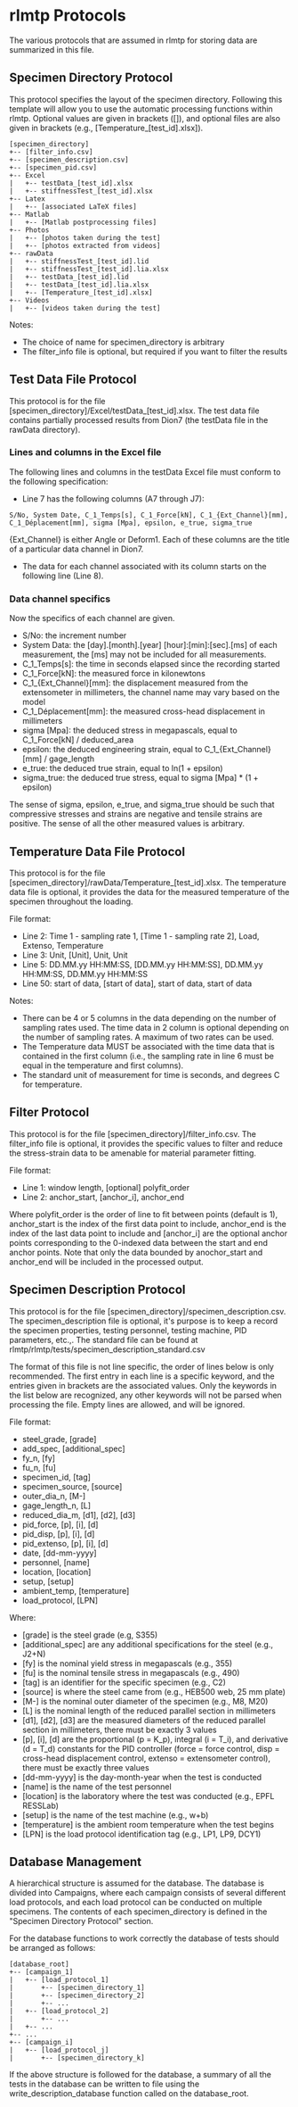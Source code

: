 # rlmtp Protocols

The various protocols that are assumed in rlmtp for storing data are summarized in this file.


## Specimen Directory Protocol

This protocol specifies the layout of the specimen directory.
Following this template will allow you to use the automatic processing functions within rlmtp.
Optional values are given in brackets ([]), and optional files are also given in brackets
(e.g., [Temperature_[test_id].xlsx]).

```
[specimen_directory]
+-- [filter_info.csv]
+-- [specimen_description.csv]
+-- [specimen_pid.csv]
+-- Excel
|   +-- testData_[test_id].xlsx
|   +-- stiffnessTest_[test_id].xlsx
+-- Latex
|   +-- [associated LaTeX files]
+-- Matlab
|   +-- [Matlab postprocessing files]
+-- Photos
|   +-- [photos taken during the test]
|   +-- [photos extracted from videos]
+-- rawData
|   +-- stiffnessTest_[test_id].lid
|   +-- stiffnessTest_[test_id].lia.xlsx
|   +-- testData_[test_id].lid
|   +-- testData_[test_id].lia.xlsx
|   +-- [Temperature_[test_id].xlsx]
+-- Videos
|   +-- [videos taken during the test]
```

Notes:
- The choice of name for specimen_directory is arbitrary
- The filter_info file is optional, but required if you want to filter the results

## Test Data File Protocol

This protocol is for the file [specimen_directory]/Excel/testData_[test_id].xlsx.
The test data file contains partially processed results from Dion7 (the testData file in the rawData directory).

### Lines and columns in the Excel file

The following lines and columns in the testData Excel file must conform to the following specification:

- Line 7 has the following columns (A7 through J7):
```
S/No, System Date, C_1_Temps[s], C_1_Force[kN], C_1_{Ext_Channel}[mm], C_1_Déplacement[mm], sigma [Mpa], epsilon, e_true, sigma_true
```
{Ext_Channel} is either Angle or Deform1.
Each of these columns are the title of a particular data channel in Dion7.

- The data for each channel associated with its column starts on the following line (Line 8).

### Data channel specifics

Now the specifics of each channel are given.
- S/No: the increment number
- System Data: the [day].[month].[year] [hour]:[min]:[sec].[ms] of each measurement, the [ms] may not be included for
all measurements.
- C_1_Temps[s]: the time in seconds elapsed since the recording started
- C_1_Force[kN]: the measured force in kilonewtons
- C_1_{Ext_Channel}[mm]: the displacement measured from the extensometer in millimeters, the channel name may vary
based on the model
- C_1_Déplacement[mm]: the measured cross-head displacement in millimeters
- sigma [Mpa]: the deduced stress in megapascals, equal to C_1_Force[kN] / deduced_area
- epsilon: the deduced engineering strain, equal to C_1_{Ext_Channel}[mm] / gage_length
- e_true: the deduced true strain, equal to ln(1 + epsilon)
- sigma_true: the deduced true stress, equal to sigma [Mpa] * (1 + epsilon)

The sense of sigma, epsilon, e_true, and sigma_true should be such that compressive stresses and strains are negative
and tensile strains are positive.
The sense of all the other measured values is arbitrary.

## Temperature Data File Protocol

This protocol is for the file [specimen_directory]/rawData/Temperature_[test_id].xlsx.
The temperature data file is optional, it provides the data for the measured temperature of the specimen throughout the
loading.

File format:
- Line 2: Time 1 - sampling rate 1, [Time 1 - sampling rate 2], Load, Extenso, Temperature
- Line 3: Unit, [Unit], Unit, Unit
- Line 5: DD.MM.yy HH:MM:SS, [DD.MM.yy HH:MM:SS], DD.MM.yy HH:MM:SS, DD.MM.yy HH:MM:SS
- Line 50: start of data, [start of data], start of data, start of data

Notes:
- There can be 4 or 5 columns in the data depending on the number of sampling rates used. The time data in 2 column is
optional depending on the number of sampling rates. A maximum of two rates can be used.
- The Temperature data MUST be associated with the time data that is contained in the first column (i.e., the sampling
rate in line 6 must be equal in the temperature and first columns).
- The standard unit of measurement for time is seconds, and degrees C for temperature.


## Filter Protocol

This protocol is for the file [specimen_directory]/filter_info.csv.
The filter_info file is optional, it provides the specific values to filter and reduce the stress-strain data to be
amenable for material parameter fitting.

File format:
- Line 1: window length, [optional] polyfit_order
- Line 2: anchor_start, [anchor_i], anchor_end

Where polyfit_order is the order of line to fit between points (default is 1), anchor_start is the index of the first
data point to include, anchor_end is the index of the last data point to include and [anchor_i] are the optional anchor
points corresponding to the 0-indexed data between the start and end anchor points.
Note that only the data bounded by anochor_start and anchor_end will be included in the processed output.

## Specimen Description Protocol

This protocol is for the file [specimen_directory]/specimen_description.csv.
The specimen_description file is optional, it's purpose is to keep a record the specimen properties, testing personnel,
testing machine, PID parameters, etc.,.
The standard file can be found at rlmtp/rlmtp/tests/specimen_description_standard.csv

The format of this file is not line specific, the order of lines below is only recommended.
The first entry in each line is a specific keyword, and the entries given in brackets are the associated values.
Only the keywords in the list below are recognized, any other keywords will not be parsed when processing the file.
Empty lines are allowed, and will be ignored.


File format:
- steel_grade, [grade]
- add_spec, [additional_spec]
- fy_n, [fy]
- fu_n, [fu]
- specimen_id, [tag]
- specimen_source, [source]
- outer_dia_n, [M-]
- gage_length_n, [L]
- reduced_dia_m, [d1], [d2], [d3]
- pid_force, [p], [i], [d]
- pid_disp, [p], [i], [d]
- pid_extenso, [p], [i], [d]
- date, [dd-mm-yyyy]
- personnel, [name]
- location, [location]
- setup, [setup]
- ambient_temp, [temperature]
- load_protocol, [LPN]

Where:
- [grade] is the steel grade (e.g, S355)
- [additional_spec] are any additional specifications for the steel (e.g., J2+N)
- [fy] is the nominal yield stress in megapascals (e.g., 355)
- [fu] is the nominal tensile stress in megapascals (e.g., 490)
- [tag] is an identifier for the specific specimen (e.g., C2)
- [source] is where the steel came from (e.g., HEB500 web, 25 mm plate)
- [M-] is the nominal outer diameter of the specimen (e.g., M8, M20)
- [L] is the nominal length of the reduced parallel section in millimeters
- [d1], [d2], [d3] are the measured diameters of the reduced parallel section in millimeters, there must be exactly 3
values
- [p], [i], [d] are the proportional (p = K_p), integral (i = T_i), and derivative (d = T_d) constants for the PID
controller (force = force control, disp = cross-head displacement control, extenso = extensometer control),
there must be exactly three values
- [dd-mm-yyyy] is the day-month-year when the test is conducted
- [name] is the name of the test personnel
- [location] is the laboratory where the test was conducted (e.g., EPFL RESSLab)
- [setup] is the name of the test machine (e.g., w+b)
- [temperature] is the ambient room temperature when the test begins
- [LPN] is the load protocol identification tag (e.g., LP1, LP9, DCY1)


## Database Management

A hierarchical structure is assumed for the database.
The database is divided into Campaigns, where each campaign consists of several different load protocols, and each
load protocol can be conducted on multiple specimens.
The contents of each specimen_directory is defined in the "Specimen Directory Protocol" section.

For the database functions to work correctly the database of tests should be arranged as follows:
```
[database_root]
+-- [campaign_1]
|   +-- [load_protocol_1]
|       +-- [specimen_directory_1]
|       +-- [specimen_directory_2]
|       +-- ...
|   +-- [load_protocol_2]
|       +-- ...
|   +-- ...
+-- ...
+-- [campaign_i]
|   +-- [load_protocol_j]
|       +-- [specimen_directory_k]
```

If the above structure is followed for the database, a summary of all the tests in the database can be written to file
using the write_description_database function called on the database_root.